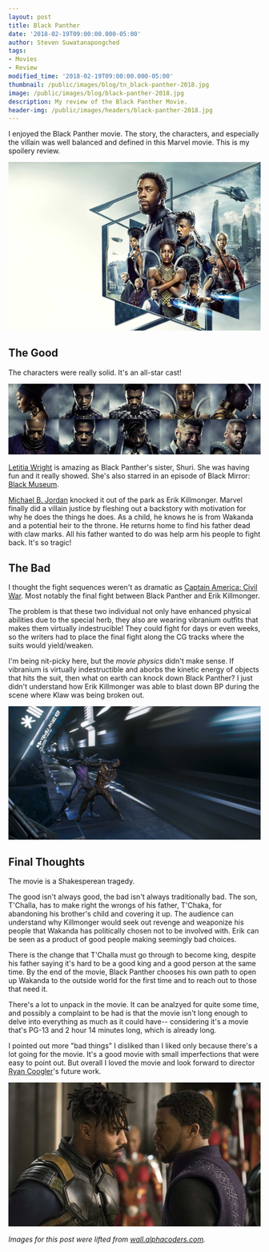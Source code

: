 ```yaml
---
layout: post
title: Black Panther
date: '2018-02-19T09:00:00.000-05:00'
author: Steven Suwatanapongched
tags:
- Movies
- Review
modified_time: '2018-02-19T09:00:00.000-05:00'
thumbnail: /public/images/blog/tn_black-panther-2018.jpg
image: /public/images/blog/black-panther-2018.jpg
description: My review of the Black Panther Movie.
header-img: /public/images/headers/black-panther-2018.jpg
---
```


I enjoyed the Black Panther movie. The story, the characters, and especially the villain was well balanced and defined in this Marvel movie. This is my spoilery review.

![Black Panther](/public/images/blog/black-panther-2018.jpg)

## The Good

The characters were really solid. It's an all-star cast!

![Black Panther cast](/public/images/blog/black-panther-cast.jpg)

[Letitia Wright](http://www.imdb.com/name/nm4004793/) is amazing as Black Panther's sister, Shuri. She was having fun and it really showed. She's also starred in an episode of Black Mirror: [Black Museum](http://www.imdb.com/title/tt5058700/).

[Michael B. Jordan](http://www.imdb.com/name/nm0430107/) knocked it out of the park as Erik Killmonger. Marvel finally did a villain justice by fleshing out a backstory with motivation for why he does the things he does. As a child, he knows he is from Wakanda and a potential heir to the throne. He returns home to find his father dead with claw marks. All his father wanted to do was help arm his people to fight back. It's so tragic!
## The Bad

I thought the fight sequences weren't as dramatic as [Captain America: Civil War](http://www.imdb.com/title/tt3498820/). Most notably the final fight between Black Panther and Erik Killmonger. 

The problem is that these two individual not only have enhanced physical abilities due to the special herb, they also are wearing vibranium outfits that makes them virtually indestrucible! They could fight for days or even weeks, so the writers had to place the final fight along the CG tracks where the suits would yield/weaken.

I'm being nit-picky here, but the *movie physics* didn't make sense. If vibranium is virtually indestructible and aborbs the kinetic energy of objects that hits the suit, then what on earth can knock down Black Panther? I just didn't understand how Erik Killmonger was able to blast down BP during the scene where Klaw was being broken out.

![Black Panther vs Erik Killmonger](/public/images/blog/black-panther-vs-erik-killmonger.jpg)
## Final Thoughts

The movie is a Shakesperean tragedy. 

The good isn't always good, the bad isn't always traditionally bad. The son, T'Challa, has to make right the wrongs of his father, T'Chaka, for abandoning his brother's child and covering it up. The audience can understand why Killmonger would seek out revenge and weaponize his people that Wakanda has politically chosen not to be involved with. Erik can be seen as a product of good people making seemingly bad choices.

There is the change that T'Challa must go through to become king, despite his father saying it's hard to be a good king and a good person at the same time. By the end of the movie, Black Panther chooses his own path to open up Wakanda to the outside world for the first time and to reach out to those that need it.

There's a lot to unpack in the movie. It can be analzyed for quite some time, and possibly a complaint to be had is that the movie isn't long enough to delve into everything as much as it could have-- considering it's a movie that's PG-13 and 2 hour 14 minutes long, which is already long.

I pointed out more "bad things" I disliked than I liked only because there's a lot going for the movie. It's a good movie with small imperfections that were easy to point out. But overall I loved the movie and look forward to director [Ryan Coogler](http://www.imdb.com/name/nm3363032/)'s future work.

![Erik Killmonger and Black Panther](/public/images/blog/black-panther-erik-killmonger.jpg)

*Images for this post were lifted from [wall.alphacoders.com](https://wall.alphacoders.com).*